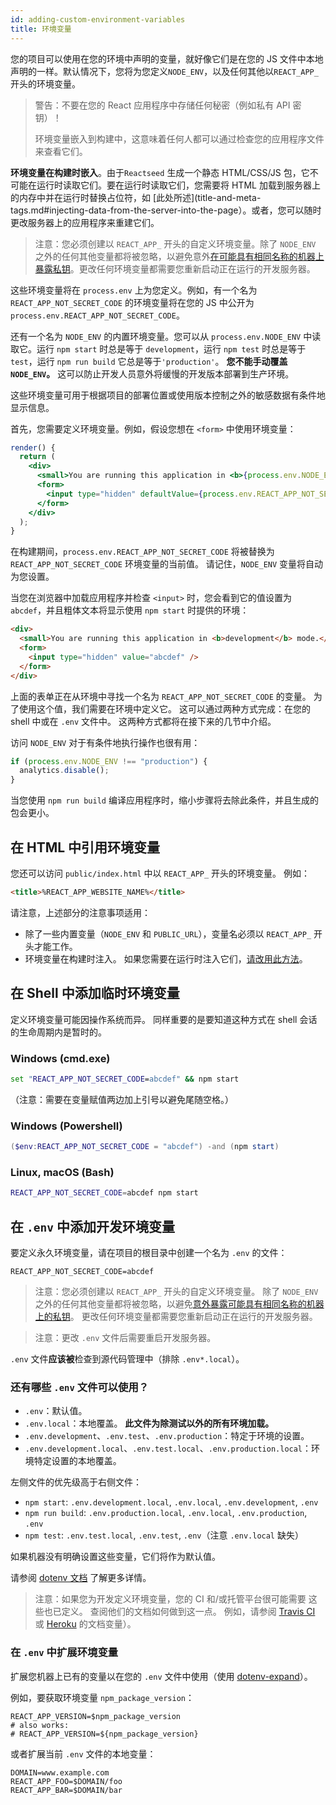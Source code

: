 ```yaml
---
id: adding-custom-environment-variables
title: 环境变量
---
```


您的项目可以使用在您的环境中声明的变量，就好像它们是在您的 JS 文件中本地声明的一样。默认情况下，您将为您定义`NODE_ENV`，以及任何其他以`REACT_APP_`开头的环境变量。

> 警告：不要在您的 React 应用程序中存储任何秘密（例如私有 API 密钥）！
>
> 环境变量嵌入到构建中，这意味着任何人都可以通过检查您的应用程序文件来查看它们。

**环境变量在构建时嵌入**。由于`Reactseed` 生成一个静态 HTML/CSS/JS 包，它不可能在运行时读取它们。要在运行时读取它们，您需要将 HTML 加载到服务器上的内存中并在运行时替换占位符，如 [此处所述](title-and-meta-tags.md#injecting-data-from-the-server-into-the-page）。或者，您可以随时更改服务器上的应用程序来重建它们。

> 注意：您必须创建以 `REACT_APP_` 开头的自定义环境变量。除了 `NODE_ENV` 之外的任何其他变量都将被忽略，以避免意外[在可能具有相同名称的机器上暴露私钥](https://github.com/facebook/create-react-app/issues/865#issuecomment-252199527)。更改任何环境变量都需要您重新启动正在运行的开发服务器。

这些环境变量将在 `process.env` 上为您定义。例如，有一个名为 `REACT_APP_NOT_SECRET_CODE` 的环境变量将在您的 JS 中公开为 `process.env.REACT_APP_NOT_SECRET_CODE`。

还有一个名为 `NODE_ENV` 的内置环境变量。您可以从 `process.env.NODE_ENV` 中读取它。运行 `npm start` 时总是等于 `development`，运行 `npm test` 时总是等于 `test`，运行 `npm run build` 它总是等于`'production'`。 **您不能手动覆盖 `NODE_ENV`。** 这可以防止开发人员意外将缓慢的开发版本部署到生产环境。

这些环境变量可用于根据项目的部署位置或使用版本控制之外的敏感数据有条件地显示信息。

首先，您需要定义环境变量。例如，假设您想在 `<form>` 中使用环境变量：

```jsx
render() {
  return (
    <div>
      <small>You are running this application in <b>{process.env.NODE_ENV}</b> mode.</small>
      <form>
        <input type="hidden" defaultValue={process.env.REACT_APP_NOT_SECRET_CODE} />
      </form>
    </div>
  );
}
```

在构建期间，`process.env.REACT_APP_NOT_SECRET_CODE` 将被替换为 `REACT_APP_NOT_SECRET_CODE` 环境变量的当前值。 请记住，`NODE_ENV` 变量将自动为您设置。

当您在浏览器中加载应用程序并检查 `<input>` 时，您会看到它的值设置为 `abcdef`，并且粗体文本将显示使用 `npm start` 时提供的环境：

<!-- prettier-ignore-start -->

```html
<div>
  <small>You are running this application in <b>development</b> mode.</small>
  <form>
    <input type="hidden" value="abcdef" />
  </form>
</div>
```

<!-- prettier-ignore-end -->

上面的表单正在从环境中寻找一个名为 `REACT_APP_NOT_SECRET_CODE` 的变量。 为了使用这个值，我们需要在环境中定义它。 这可以通过两种方式完成：在您的 shell 中或在 `.env` 文件中。 这两种方式都将在接下来的几节中介绍。

访问 `NODE_ENV` 对于有条件地执行操作也很有用：

```js
if (process.env.NODE_ENV !== "production") {
  analytics.disable();
}
```

当您使用 `npm run build` 编译应用程序时，缩小步骤将去除此条件，并且生成的包会更小。

## 在 HTML 中引用环境变量

您还可以访问 `public/index.html` 中以 `REACT_APP_` 开头的环境变量。 例如：

```html
<title>%REACT_APP_WEBSITE_NAME%</title>
```

请注意，上述部分的注意事项适用：

- 除了一些内置变量（`NODE_ENV` 和 `PUBLIC_URL`），变量名必须以 `REACT_APP_` 开头才能工作。
- 环境变量在构建时注入。 如果您需要在运行时注入它们，[请改用此方法](title-and-meta-tags.md#generating-dynamic-meta-tags-on-the-server)。

## 在 Shell 中添加临时环境变量

定义环境变量可能因操作系统而异。 同样重要的是要知道这种方式在 shell 会话的生命周期内是暂时的。

### Windows (cmd.exe)

```cmd
set "REACT_APP_NOT_SECRET_CODE=abcdef" && npm start
```

（注意：需要在变量赋值两边加上引号以避免尾随空格。）

### Windows (Powershell)

```Powershell
($env:REACT_APP_NOT_SECRET_CODE = "abcdef") -and (npm start)
```

### Linux, macOS (Bash)

```sh
REACT_APP_NOT_SECRET_CODE=abcdef npm start
```

## 在 `.env` 中添加开发环境变量

要定义永久环境变量，请在项目的根目录中创建一个名为 `.env` 的文件：

```
REACT_APP_NOT_SECRET_CODE=abcdef
```

> 注意：您必须创建以 `REACT_APP_` 开头的自定义环境变量。 除了 `NODE_ENV` 之外的任何其他变量都将被忽略，以避免[意外暴露可能具有相同名称的机器上的私钥](https://github.com/facebook/create-react-app/issues/865#issuecomment-252199527)。 更改任何环境变量都需要您重新启动正在运行的开发服务器。

> 注意：更改 `.env` 文件后需要重启开发服务器。

`.env` 文件**应该被**检查到源代码管理中（排除 `.env*.local`）。

### 还有哪些 `.env` 文件可以使用？

- `.env`：默认值。
- `.env.local`：本地覆盖。 **此文件为除测试以外的所有环境加载。**
- `.env.development`、`.env.test`、`.env.production`：特定于环境的设置。
- `.env.development.local`、`.env.test.local`、`.env.production.local`：环境特定设置的本地覆盖。

左侧文件的优先级高于右侧文件：

- `npm start`: `.env.development.local`, `.env.local`, `.env.development`, `.env`
- `npm run build`: `.env.production.local`, `.env.local`, `.env.production`, `.env`
- `npm test`: `.env.test.local`, `.env.test`, `.env`（注意 `.env.local` 缺失）

如果机器没有明确设置这些变量，它们将作为默认值。

请参阅 [dotenv 文档](https://github.com/motdotla/dotenv) 了解更多详情。

> 注意：如果您为开发定义环境变量，您的 CI 和/或托管平台很可能需要
> 这些也已定义。 查阅他们的文档如何做到这一点。 例如，请参阅 [Travis CI](https://docs.travis-ci.com/user/environment-variables/) 或 [Heroku](https://devcenter.heroku.com/articles/config-) 的文档变量）。

### 在 `.env` 中扩展环境变量

扩展您机器上已有的变量以在您的 `.env` 文件中使用（使用 [dotenv-expand](https://github.com/motdotla/dotenv-expand)）。

例如，要获取环境变量 `npm_package_version`：

```
REACT_APP_VERSION=$npm_package_version
# also works:
# REACT_APP_VERSION=${npm_package_version}
```

或者扩展当前 `.env` 文件的本地变量：

```
DOMAIN=www.example.com
REACT_APP_FOO=$DOMAIN/foo
REACT_APP_BAR=$DOMAIN/bar
```
